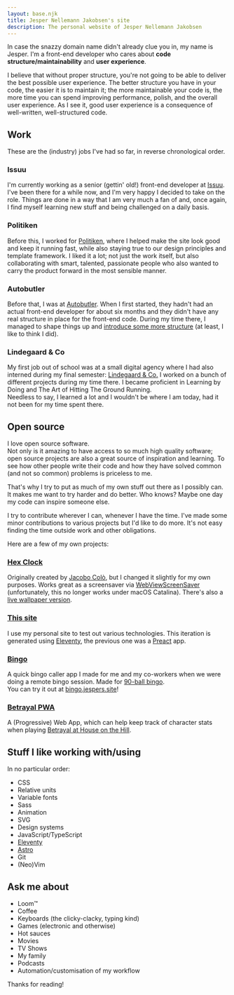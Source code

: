 ```yaml
---
layout: base.njk
title: Jesper Nellemann Jakobsen's site
description: The personal website of Jesper Nellemann Jakobsen
---
```


In case the snazzy domain name didn't already clue you in, my name is Jesper. I'm a front-end developer who cares about **code structure/maintainability** and **user experience**.

I believe that without proper structure, you're not going to be able to deliver the best possible user experience. The better structure you have in your code, the easier it is to maintain it; the more maintainable your code is, the more time you can spend improving performance, polish, and the overall user experience. As I see it, good user experience is a consequence of well-written, well-structured code.

## Work

These are the (industry) jobs I've had so far, in reverse chronological order.

### Issuu

I'm currently working as a senior (gettin' old!) front-end developer at [Issuu](https://issuu.com). I've been there for a while now, and I'm very happy I decided to take on the role. Things are done in a way that I am very much a fan of and, once again, I find myself learning new stuff and being challenged on a daily basis.

### Politiken

Before this, I worked for [Politiken](https://pol.dk), where I helped make the site look good and keep it running fast, while also staying true to our design principles and template framework. I liked it a lot; not just the work itself, but also collaborating with smart, talented, passionate people who also wanted to carry the product forward in the most sensible manner.

### Autobutler

Before that, I was at [Autobutler](https://autobutler.dk). When I first started, they hadn't had an actual front-end developer for about six months and they didn't have any real structure in place for the front-end code. During my time there, I managed to shape things up and [introduce some more structure](https://autobutler.dk/design) (at least, I like to think I did).

### Lindegaard & Co

My first job out of school was at a small digital agency where I had also interned during my final semester: [Lindegaard & Co.](https://lindegaard.dk)
I worked on a bunch of different projects during my time there. I became proficient in Learning by Doing and The Art of Hitting The Ground Running.  
Needless to say, I learned a lot and I wouldn't be where I am today, had it not been for my time spent there.

## Open source

I love open source software.  
Not only is it amazing to have access to so much high quality software; open source projects are also a great source of inspiration and learning. To see how other people write their code and how they have solved common (and not so common) problems is priceless to me.

That's why I try to put as much of my own stuff out there as I possibly can. It makes me want to try harder and do better. Who knows? Maybe one day my code can inspire someone else.

I try to contribute wherever I can, whenever I have the time. I've made some minor contributions to various projects but I'd like to do more. It's not easy finding the time outside work and other obligations.

Here are a few of my own projects:

### [Hex Clock](https://github.com/bingocaller/hex-clock)

Originally created by [Jacobo Colò](https://jacopocolo.com/hexclock/), but I changed it slightly for my own purposes. Works great as a screensaver via [WebViewScreenSaver](https://github.com/liquidx/webviewscreensaver) (unfortunately, this no longer works under macOS Catalina). There's also a [live wallpaper version](https://github.com/bingocaller/hex_clock_wallpaper).

### [This site](https://github.com/bingocaller/jespers.site)

I use my personal site to test out various technologies. This iteration is generated using [Eleventy](https://11ty.dev), the previous one was a [Preact](https://preactjs.com/) app.

### [Bingo](https://github.com/bingocaller/bingo)

A quick bingo caller app I made for me and my co-workers when we were doing a remote bingo session. Made for [90-ball bingo](<https://en.wikipedia.org/wiki/Bingo_(British_version)>).  
 You can try it out at [bingo.jespers.site](https://bingo.jespers.site)!

### [Betrayal PWA](https://github.com/bingocaller/betrayal-pwa)

A (Progressive) Web App, which can help keep track of character stats when playing [Betrayal at House on the Hill](https://en.wikipedia.org/wiki/Betrayal_at_House_on_the_Hill).

## Stuff I like working with/using

In no particular order:

- CSS
- Relative units
- Variable fonts
- Sass
- Animation
- SVG
- Design systems
- JavaScript/TypeScript
- [Eleventy](https://11ty.dev)
- [Astro](https://astro.build/)
- Git
- (Neo)Vim

## Ask me about

- Loom™
- Coffee
- Keyboards (the clicky-clacky, typing kind)
- Games (electronic and otherwise)
- Hot sauces
- Movies
- TV Shows
- My family
- Podcasts
- Automation/&shy;customisation of my workflow

Thanks for reading!

